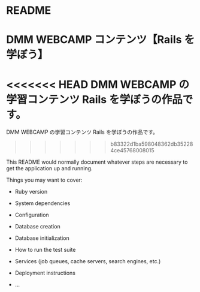 # README

# DMM WEBCAMP コンテンツ【Rails を学ぼう】

<<<<<<< HEAD
DMM WEBCAMP の学習コンテンツ Rails を学ぼうの作品です。
=======
DMM WEBCAMP の学習コンテンツ Rails を学ぼうの作品です。  
>>>>>>> b83322d1ba598048362db352284ce45768008015

This README would normally document whatever steps are necessary to get the
application up and running.

Things you may want to cover:

* Ruby version

* System dependencies

* Configuration

* Database creation

* Database initialization

* How to run the test suite

* Services (job queues, cache servers, search engines, etc.)

* Deployment instructions

* ...
